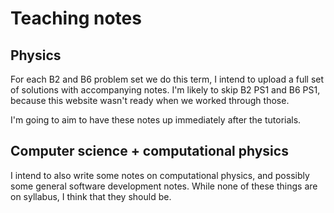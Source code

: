 <!--  -->

# Teaching notes

## Physics

For each B2 and B6 problem set we do this term, I intend to upload a full set of solutions with accompanying notes.
I'm likely to skip B2 PS1 and B6 PS1, because this website wasn't ready when we worked through those.

I'm going to aim to have these notes up immediately after the tutorials.

## Computer science + computational physics

I intend to also write some notes on computational physics, and possibly some general software development notes.
While none of these things are on syllabus, I think that they should be.
